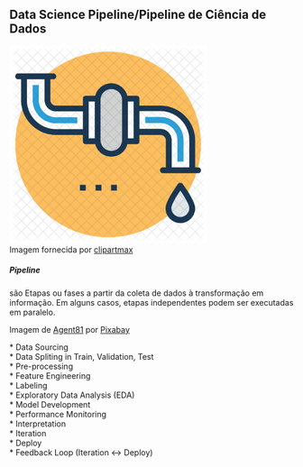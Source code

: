 <h2>Data Science Pipeline/Pipeline de Ciência de Dados </h2>
<p>
<img src="/3-img/clipart1968644.png" width=350><br>
Imagem fornecida por <a href="https://www.clipartmax.com/download/m2i8b1N4G6A0Z5d3_water-pipeline-icon-water-supply/">clipartmax</a>
</p>
<p><h5><strong>Pipeline</strong></h5> são Etapas ou fases a partir da coleta de dados à transformação em informação. Em alguns casos, etapas independentes podem ser executadas em paralelo.</p>

<p>
Imagem de <a href="https://pixabay.com/pt/users/agent81-101489/?utm_source=link-attribution&amp;utm_medium=referral&amp;utm_campaign=image&amp;utm_content=5114147">Agent81</a> por <a href="https://pixabay.com/pt/?utm_source=link-attribution&amp;utm_medium=referral&amp;utm_campaign=image&amp;utm_content=5114147">Pixabay</a>
</p>

<p>
* Data Sourcing<br>
* Data Spliting in Train, Validation, Test<br>
* Pre-processing<br>
* Feature Engineering<br>
* Labeling<br>
* Exploratory Data Analysis (EDA)<br>
* Model Development<br>
* Performance Monitoring<br>
* Interpretation<br>
* Iteration<br>
* Deploy<br>
* Feedback Loop (Iteration <-> Deploy)
</p>

